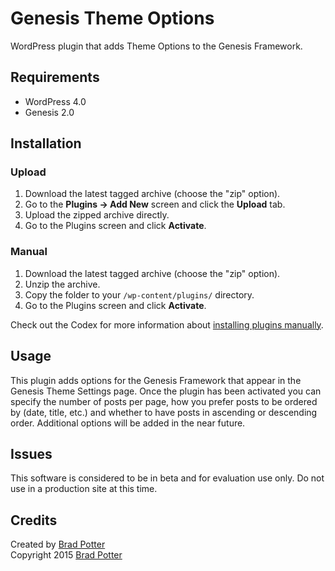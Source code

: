 # Genesis Theme Options

WordPress plugin that adds Theme Options to the Genesis Framework.

## Requirements
 * WordPress 4.0
 * Genesis 2.0

## Installation

### Upload

1. Download the latest tagged archive (choose the "zip" option).
2. Go to the __Plugins -> Add New__ screen and click the __Upload__ tab.
3. Upload the zipped archive directly.
4. Go to the Plugins screen and click __Activate__.

### Manual

1. Download the latest tagged archive (choose the "zip" option).
2. Unzip the archive.
3. Copy the folder to your `/wp-content/plugins/` directory.
4. Go to the Plugins screen and click __Activate__.

Check out the Codex for more information about [installing plugins manually](http://codex.wordpress.org/Managing_Plugins#Manual_Plugin_Installation).

## Usage

This plugin adds options for the Genesis Framework that appear in the Genesis Theme Settings page. Once the plugin has been activated you can specify the number of posts per page, how you prefer posts to be ordered by (date, title, etc.) and whether to have posts in ascending or descending order. Additional options will be added in the near future.

## Issues

This software is considered to be in beta and for evaluation use only. Do not use in a production site at this time.

## Credits

Created by [Brad Potter](https://twitter.com/bradleypotter)  
Copyright 2015 [Brad Potter](http://bradpotter.com/)